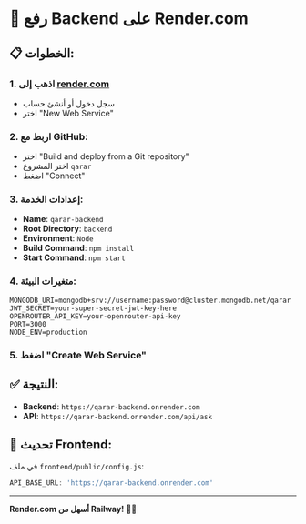 # 🚀 رفع Backend على Render.com

## 📋 **الخطوات:**

### 1. **اذهب إلى [render.com](https://render.com)**
- سجل دخول أو أنشئ حساب
- اختر "New Web Service"

### 2. **اربط مع GitHub:**
- اختر "Build and deploy from a Git repository"
- اختر المشروع `qarar`
- اضغط "Connect"

### 3. **إعدادات الخدمة:**
- **Name**: `qarar-backend`
- **Root Directory**: `backend`
- **Environment**: `Node`
- **Build Command**: `npm install`
- **Start Command**: `npm start`

### 4. **متغيرات البيئة:**
```
MONGODB_URI=mongodb+srv://username:password@cluster.mongodb.net/qarar
JWT_SECRET=your-super-secret-jwt-key-here
OPENROUTER_API_KEY=your-openrouter-api-key
PORT=3000
NODE_ENV=production
```

### 5. **اضغط "Create Web Service"**

## ✅ **النتيجة:**
- **Backend**: `https://qarar-backend.onrender.com`
- **API**: `https://qarar-backend.onrender.com/api/ask`

## 🔧 **تحديث Frontend:**
في ملف `frontend/public/config.js`:
```javascript
API_BASE_URL: 'https://qarar-backend.onrender.com'
```

---
**Render.com أسهل من Railway!** 🚀✨
